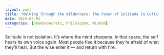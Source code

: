 ```yaml
---
layout: post
title: "Walking Through the Wilderness: The Power of Solitude in Cultivating Wisdom"
date: 2024-05-01
categories: [ShadowSecrets, Philosophy, Wisdom]
---
```


Solitude is not isolation. It’s where the mind sharpens. In that space, the self hears its own voice again. Most people flee it because they’re afraid of what they’ll hear. But the wise enter it — and return with fire.

